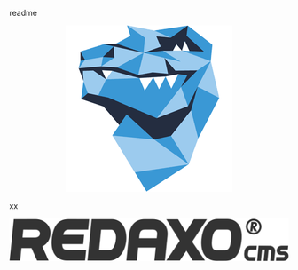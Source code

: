 readme

<div style="text-align:center;">
  
![demo_addon @FriendsOfREDAXO](assets/for.png)

</div>

<p style="text-align:center;">
  
  xx
  
![demo_addon @FriendsOfREDAXO](assets/logo.svg)

</p>
